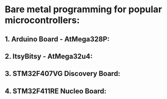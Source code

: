 # Bare metal programming for popular microcontrollers:
## 1. Arduino Board - AtMega328P:
## 2. ItsyBitsy - AtMega32u4:
## 3. STM32F407VG Discovery Board:
## 4. STM32F411RE Nucleo Board:
